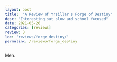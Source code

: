 ```yaml
---
layout: post
title:  "A Review of Yrsillar's Forge of Destiny"
desc: "Interesting but slow and school focused"
date: 2021-05-26
categories: [reviews]
review: B
loc: 'reviews/forge_destiny/'
permalink: /reviews/forge_destiny
---
```


Meh.
